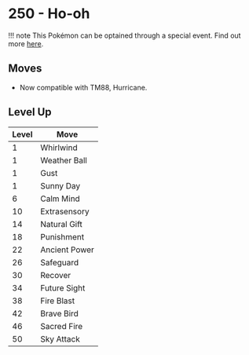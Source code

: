 # 250 - Ho-oh

!!! note
    This Pokémon can be optained through a special event. Find out more [here](../../../special_events/#ho-oh).

## Moves

 - Now compatible with TM88, Hurricane.

## Level Up

Level | Move
---   | ---
  1   | Whirlwind
  1   | Weather Ball
  1   | Gust
  1   | Sunny Day
  6   | Calm Mind
 10   | Extrasensory
 14   | Natural Gift
 18   | Punishment
 22   | Ancient Power
 26   | Safeguard
 30   | Recover
 34   | Future Sight
 38   | Fire Blast
 42   | Brave Bird
 46   | Sacred Fire
 50   | Sky Attack

